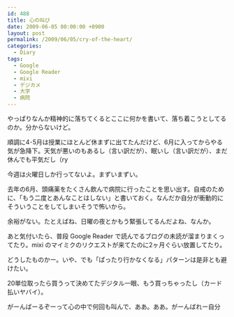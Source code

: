 ```yaml
---
id: 488
title: 心の叫び
date: 2009-06-05 00:00:00 +0900
layout: post
permalink: /2009/06/05/cry-of-the-heart/
categories:
  - Diary
tags:
  - Google
  - Google Reader
  - mixi
  - デジカメ
  - 大学
  - 病院
---
```

やっぱりなんか精神的に落ちてくるとここに何かを書いて、落ち着こうとしてるのか。分からないけど。
  
順調に4･5月は授業にほとんど休まずに出てたんだけど、6月に入ってからやる気が急降下。天気が悪いのもあるし（言い訳だが）、眠いし（言い訳だが）、まだ休んでも平気だし（ry
  
今週は火曜日しか行ってないよ。まずいまずい。

<!--more-->

去年の6月、頭痛薬をたくさん飲んで病院に行ったことを思い出す。自戒のために、「もう二度とあんなことはしない」と書いておく。なんだか自分が衝動的にそういうことをしてしまいそうで怖いから。

余裕がない。たとえばね、日曜の夜とかもう緊張してるんだよね、なんか。
  
あと気付いたら、普段 Google Reader で読んでるブログの未読が溜まりまくってたり。mixi のマイミクのリクエストが来てたのに2ヶ月ぐらい放置してたり。

どうしたものかー。いや、でも「ぱったり行かなくなる」パターンは是非とも避けたい。
  
20単位取ったら買うって決めてたデジタル一眼、もう買っちゃったし（カード払いヤバイ）。
  
がーんばーるぞーって心の中で何回も叫んで、ああ。ああ。がーんばれー自分
